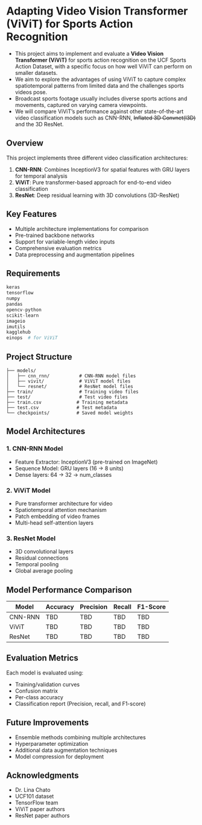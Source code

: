 # Adapting Video Vision Transformer (ViViT) for Sports Action Recognition

- This project aims to implement and evaluate a **Video Vision Transformer (ViViT)** for sports action
recognition on the UCF Sports Action Dataset, with a specific focus on how well ViViT can
perform on smaller datasets.
- We aim to explore the advantages of using ViViT to capture complex spatiotemporal patterns from limited data and the challenges sports videos pose.
- Broadcast sports footage usually includes diverse sports actions and movements, captured on varying camera viewpoints.
- We will compare ViViT’s performance against other state-of-the-art video classification models such as CNN-RNN, ~~Inflated 3D Convnet(I3D)~~ and the 3D ResNet.

## Overview

This project implements three different video classification architectures:
1. **CNN-RNN**: Combines InceptionV3 for spatial features with GRU layers for temporal analysis
2. **ViViT**: Pure transformer-based approach for end-to-end video classification
3. **ResNet**: Deep residual learning with 3D convolutions (3D-ResNet)

## Key Features

- Multiple architecture implementations for comparison
- Pre-trained backbone networks
- Support for variable-length video inputs
- Comprehensive evaluation metrics
- Data preprocessing and augmentation pipelines

## Requirements

```python
keras
tensorflow
numpy
pandas
opencv-python
scikit-learn
imageio
imutils
kagglehub
einops  # for ViViT
```

## Project Structure

```
├── models/
│   ├── cnn_rnn/           # CNN-RNN model files
│   ├── vivit/             # ViViT model files
│   └── resnet/            # ResNet model files
├── train/                 # Training video files
├── test/                  # Test video files
├── train.csv             # Training metadata
├── test.csv              # Test metadata
└── checkpoints/          # Saved model weights
```

## Model Architectures

### 1. CNN-RNN Model
- Feature Extractor: InceptionV3 (pre-trained on ImageNet)
- Sequence Model: GRU layers (16 → 8 units)
- Dense layers: 64 → 32 → num_classes

### 2. ViViT Model
- Pure transformer architecture for video
- Spatiotemporal attention mechanism
- Patch embedding of video frames
- Multi-head self-attention layers

### 3. ResNet Model
- 3D convolutional layers
- Residual connections
- Temporal pooling
- Global average pooling

<!-- ## Usage

1. Data Preprocessing:
```python
# Load and preprocess videos
train_data, train_labels = prepare_all_videos(train_df, "train")
test_data, test_labels = prepare_all_videos(test_df, "test")
```

2. Training (for any model):
```python
# Select model type
model = get_model(model_type="cnn_rnn")  # or "vivit" or "resnet"

# Train the model
model_trained, history = train_and_evaluate_model(weights_file_path, model)
```

3. Evaluation:
```python
# Evaluate model performance
evaluate_model_on_test_set(model, test_data, test_labels, class_vocab)
``` -->

## Model Performance Comparison

| Model    | Accuracy | Precision | Recall | F1-Score |
|----------|----------|-----------|---------|-----------|
| CNN-RNN  | TBD      | TBD       | TBD     | TBD       |
| ViViT    | TBD      | TBD       | TBD     | TBD       |
| ResNet   | TBD      | TBD       | TBD     | TBD       |

## Evaluation Metrics

Each model is evaluated using:
- Training/validation curves
- Confusion matrix
- Per-class accuracy
- Classification report (Precision, recall, and F1-score)

## Future Improvements

- Ensemble methods combining multiple architectures
- Hyperparameter optimization
- Additional data augmentation techniques
- Model compression for deployment

## Acknowledgments

- Dr. Lina Chato
- UCF101 dataset
- TensorFlow team
- ViViT paper authors
- ResNet paper authors
